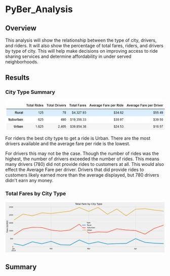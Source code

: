 # PyBer_Analysis

## Overview
This analysis will show the relationship between the type of city, drivers, and riders. It will also show the percentage of total fares, riders, and drivers by type of city. This will help make decisions on improving access to ride sharing services and determine affordability in under served neighborhoods.

## Results

### City Type Summary
![pyber_summary.png](https://github.com/Brandonkish1/PyBer_Analysis/blob/main/Analysis/pyber_summary.png)

For riders the best city type to get a ride is Urban. There are the most drivers available and the average fare per ride is the lowest. 

For drivers this may not be the case. Though the number of rides was the highest, the number of drivers exceeded the number of rides. This means many drivers (780) did not provide rides to customers at all. This would also effect the Average Fare per driver. Drivers that did provide rides to customers likely earned more than the average displayed, but 780 drivers didn't earn any money.


### Total Fares by City Type
![total_fares_by_city_type.png](https://github.com/Brandonkish1/PyBer_Analysis/blob/main/Analysis/total_fares_by_city_type.png)


## Summary

